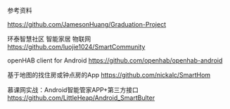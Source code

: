 参考资料

https://github.com/JamesonHuang/Graduation-Project

环泰智慧社区 智能家居 物联网
https://github.com/luojie1024/SmartCommunity

openHAB client for Android
https://github.com/openhab/openhab-android

基于地图的找住房或钟点房的App
https://github.com/nickalc/SmartHom

慕课网实战：Android智能管家APP+第三方接口
https://github.com/LittleHeap/Android_SmartBulter